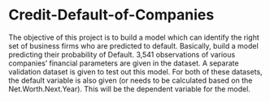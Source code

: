 # Credit-Default-of-Companies
The objective of this project is to build a model which can identify the right set of business firms who are predicted to default. Basically, build a model predicting their probability of Default. 3,541 observations of various companies’ financial parameters are given in the dataset. A separate validation dataset is given to test out this model. For both of these datasets, the default variable is also given (or needs to be calculated based on the Net.Worth.Next.Year). This will be the dependent variable for the model.
